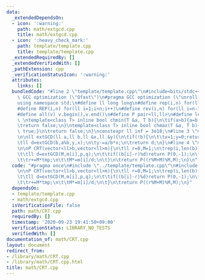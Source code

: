 ```yaml
---
data:
  _extendedDependsOn:
  - icon: ':warning:'
    path: math/extgcd.cpp
    title: math/extgcd.cpp
  - icon: ':heavy_check_mark:'
    path: template/template.cpp
    title: template/template.cpp
  _extendedRequiredBy: []
  _extendedVerifiedWith: []
  _pathExtension: cpp
  _verificationStatusIcon: ':warning:'
  attributes:
    links: []
  bundledCode: "#line 2 \"template/template.cpp\"\n#include<bits/stdc++.h>\n#pragma\
    \ GCC optimization (\"Ofast\")\n#pragma GCC optimization (\"unroll-loops\")\n\
    using namespace std;\n#define ll long long\n#define rep(i,n) for(ll i=0;i<n;i++)\n\
    #define REP(i,n) for(ll i=1;i<n;i++)\n#define rev(i,n) for(ll i=n-1;i>=0;i--)\n\
    #define all(v) v.begin(),v.end()\n#define P pair<ll,ll>\n#define len(s) (ll)s.size()\n\
    \ \ntemplate<class T> inline bool chmin(T &a, T b){\n\tif(a>b){a=b;return true;}\n\
    \treturn false;\n}\ntemplate<class T> inline bool chmax(T &a, T b){\n\tif(a<b){a=b;return\
    \ true;}\n\treturn false;\n}\nconstexpr ll inf = 3e18;\n#line 3 \"math/extgcd.cpp\"\
    \n\nll extGCD(ll a,ll b,ll &x,ll &y){\n\tif(!b){\n\t\tx=1;y=0;return a;\n\t}\n\
    \tll d=extGCD(b,a%b,y,x);\n\ty-=a/b*x;\n\treturn d;\n}\n#line 4 \"math/CRT.cpp\"\
    \n\nP CRT(vector<ll>b,vector<ll>m){\n\tll r=0,M=1;\n\trep(i,len(b)){\n\t\tll p,q;\n\
    \t\tll d=extGCD(M,m[i],p,q);\n\t\tif((b[i]-r)%d)return P(0,-1);\n\t\tll tmp=(b[i]-r)/d*p%(m[i]/d);\n\
    \t\tr+=M*tmp;\n\t\tM*=m[i]/d;\n\t}\n\treturn P((r%M+M)%M,M);\n}\n"
  code: "#pragma once\n#include \"../template/template.cpp\"\n#include \"extgcd.cpp\"\
    \n\nP CRT(vector<ll>b,vector<ll>m){\n\tll r=0,M=1;\n\trep(i,len(b)){\n\t\tll p,q;\n\
    \t\tll d=extGCD(M,m[i],p,q);\n\t\tif((b[i]-r)%d)return P(0,-1);\n\t\tll tmp=(b[i]-r)/d*p%(m[i]/d);\n\
    \t\tr+=M*tmp;\n\t\tM*=m[i]/d;\n\t}\n\treturn P((r%M+M)%M,M);\n}"
  dependsOn:
  - template/template.cpp
  - math/extgcd.cpp
  isVerificationFile: false
  path: math/CRT.cpp
  requiredBy: []
  timestamp: '2020-09-23 19:41:50+09:00'
  verificationStatus: LIBRARY_NO_TESTS
  verifiedWith: []
documentation_of: math/CRT.cpp
layout: document
redirect_from:
- /library/math/CRT.cpp
- /library/math/CRT.cpp.html
title: math/CRT.cpp
---
```

